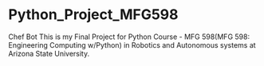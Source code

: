# Python_Project_MFG598
Chef Bot
This is my Final Project for Python Course - MFG 598(MFG 598: Engineering Computing w/Python) in Robotics and Autonomous systems at Arizona State University.
